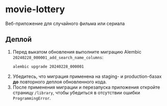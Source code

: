 # movie-lottery

Веб-приложение для случайного фильма или сериала

## Деплой

1. Перед выкатом обновления выполните миграцию Alembic `20240228_000001_add_search_name_columns`:
   ```bash
   alembic upgrade 20240228_000001
   ```
2. Убедитесь, что миграция применена на staging- и production-базах **до** повторного деплоя обновленного кода.
3. После применения миграции и перезапуска приложения откройте страницу `/library`, чтобы убедиться в отсутствии ошибки `ProgrammingError`.
